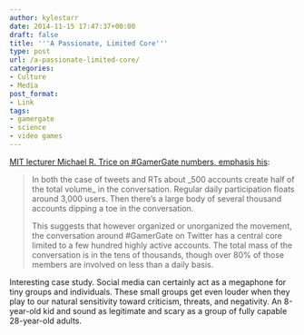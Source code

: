```yaml
---
author: kylestarr
date: 2014-11-15 17:47:37+00:00
draft: false
title: '''A Passionate, Limited Core'''
type: post
url: /a-passionate-limited-core/
categories:
- Culture
- Media
post_format:
- Link
tags:
- gamergate
- science
- video games
---
```


[MIT lecturer Michael R. Trice on #GamerGate numbers, emphasis his](https://medium.com/@MikeRTrice/gamergate-in-data-perspective-part-ii-gamergate-data-versus-gaming-data-9323ed68535f):


<blockquote>In both the case of tweets and RTs about _500 accounts create half of the total volume_ in the conversation. Regular daily participation floats around 3,000 users. Then there’s a large body of several thousand accounts dipping a toe in the conversation.

This suggests that however organized or unorganized the movement, the conversation around #GamerGate on Twitter has a central core limited to a few hundred highly active accounts. The total mass of the conversation is in the tens of thousands, though over 80% of those members are involved on less than a daily basis.</blockquote>


Interesting case study. Social media can certainly act as a megaphone for tiny groups and individuals. These small groups get even louder when they play to our natural sensitivity toward criticism, threats, and negativity. An 8-year-old kid and sound as legitimate and scary as a group of fully capable 28-year-old adults.
